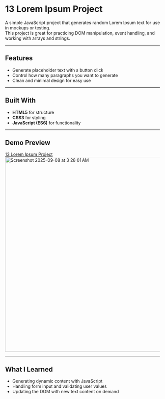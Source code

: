 # 13 Lorem Ipsum Project

A simple JavaScript project that generates random Lorem Ipsum text for use in mockups or testing.  
This project is great for practicing DOM manipulation, event handling, and working with arrays and strings.

---

## Features
- Generate placeholder text with a button click  
- Control how many paragraphs you want to generate  
- Clean and minimal design for easy use  

---

## Built With
- **HTML5** for structure  
- **CSS3** for styling  
- **JavaScript (ES6)** for functionality  

---

## Demo Preview
[13 Lorem Ipsum Project](https://devliwa.github.io/13-lorem-ipsum/)
<img width="1275" height="636" alt="Screenshot 2025-09-08 at 3 28 01 AM" src="https://github.com/user-attachments/assets/c8b675bf-3624-487d-b58c-f0f0d0e4b3e6" />



---

## What I Learned
- Generating dynamic content with JavaScript  
- Handling form input and validating user values  
- Updating the DOM with new text content on demand  
